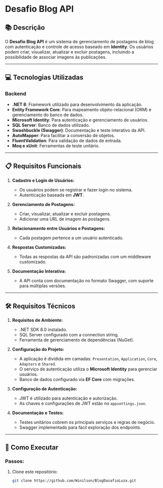 # Desafio Blog API

## 📚 Descrição

O **Desafio Blog API** é um sistema de gerenciamento de postagens de blog com autenticação e controle de acesso baseado em **Identity**. Os usuários podem criar, visualizar, atualizar e excluir postagens, incluindo a possibilidade de associar imagens às publicações.

---

## 💻 Tecnologias Utilizadas

### Backend
- **.NET 8**: Framework utilizado para desenvolvimento da aplicação.
- **Entity Framework Core**: Para mapeamento objeto-relacional (ORM) e gerenciamento do banco de dados.
- **Microsoft Identity**: Para autenticação e gerenciamento de usuários.
- **SQL Server**: Banco de dados utilizado.
- **Swashbuckle (Swagger)**: Documentação e teste interativo da API.
- **AutoMapper**: Para facilitar a conversão de objetos.
- **FluentValidation**: Para validação de dados de entrada.
- **Moq e xUnit**: Ferramentas de teste unitário.

---

## 📋 Requisitos Funcionais

1. **Cadastro e Login de Usuários:**
   - Os usuários podem se registrar e fazer login no sistema.
   - Autenticação baseada em **JWT**.

2. **Gerenciamento de Postagens:**
   - Criar, visualizar, atualizar e excluir postagens.
   - Adicionar uma URL de imagem às postagens.

3. **Relacionamento entre Usuários e Postagens:**
   - Cada postagem pertence a um usuário autenticado.

4. **Respostas Customizadas:**
   - Todas as respostas da API são padronizadas com um middleware customizado.

5. **Documentação Interativa:**
   - A API conta com documentação no formato Swagger, com suporte para múltiplas versões.

---

## 🛠 Requisitos Técnicos

1. **Requisitos de Ambiente:**
   - .NET SDK 8.0 instalado.
   - SQL Server configurado com a connection string.
   - Ferramenta de gerenciamento de dependências (NuGet).

2. **Configuração do Projeto:**
   - A aplicação é dividida em camadas: `Presentation`, `Application`, `Core`, `Adapters` e `Shared`.
   - O serviço de autenticação utiliza o **Microsoft Identity** para gerenciar usuários.
   - Banco de dados configurado via **EF Core** com migrações.

3. **Configuração de Autenticação:**
   - JWT é utilizado para autenticação e autorização.
   - As chaves e configurações de JWT estão no `appsettings.json`.

4. **Documentação e Testes:**
   - Testes unitários cobrem os principais serviços e regras de negócio.
   - Swagger implementado para fácil exploração dos endpoints.

---

## 🚀 Como Executar

### Passos:

1. Clone este repositório:
   ```bash
   git clone https://github.com/Winilson/BlogDasafioLuza.git
